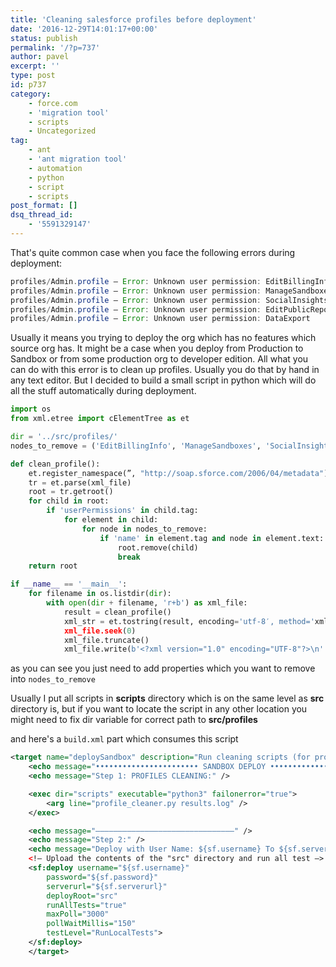 ```yaml
---
title: 'Cleaning salesforce profiles before deployment'
date: '2016-12-29T14:01:17+00:00'
status: publish
permalink: '/?p=737'
author: pavel
excerpt: ''
type: post
id: p737
category:
    - force.com
    - 'migration tool'
    - scripts
    - Uncategorized
tag:
    - ant
    - 'ant migration tool'
    - automation
    - python
    - script
    - scripts
post_format: []
dsq_thread_id:
    - '5591329147'
---
```

That's quite common case when you face the following errors during deployment:

```java
profiles/Admin.profile — Error: Unknown user permission: EditBillingInfo</span>
profiles/Admin.profile — Error: Unknown user permission: ManageSandboxes</span>
profiles/Admin.profile — Error: Unknown user permission: SocialInsightsLogoAdmin</span>
profiles/Admin.profile — Error: Unknown user permission: EditPublicReports
profiles/Admin.profile — Error: Unknown user permission: DataExport
```

Usually it means you trying to deploy the org which has no features which source org has. It might be a case when you deploy from Production to Sandbox or from some production org to developer edition. All what you can do with this error is to clean up profiles. Usually you do that by hand in any text editor. But I decided to build a small script in python which will do all the stuff automatically during deployment.

```python
import os
from xml.etree import cElementTree as et

dir = '../src/profiles/'
nodes_to_remove = ('EditBillingInfo', 'ManageSandboxes', 'SocialInsightsLogoAdmin')

def clean_profile():
    et.register_namespace(”, "http://soap.sforce.com/2006/04/metadata")
    tr = et.parse(xml_file)
    root = tr.getroot()
    for child in root:
        if 'userPermissions' in child.tag:
            for element in child:
                for node in nodes_to_remove:
                    if 'name' in element.tag and node in element.text:
                        root.remove(child)
                        break
    return root

if __name__ == '__main__':
    for filename in os.listdir(dir):
        with open(dir + filename, 'r+b') as xml_file:
            result = clean_profile()
            xml_str = et.tostring(result, encoding='utf-8′, method='xml')
            xml_file.seek(0)
            xml_file.truncate()
            xml_file.write(b'<?xml version="1.0" encoding="UTF-8"?>\n' + xml_str)

```

as you can see you just need to add properties which you want to remove into `nodes_to_remove`

Usually I put all scripts in **scripts** directory which is on the same level as **src** directory is, but if you want to locate the script in any other location you might need to fix dir variable for correct path to **src/profiles**

and here's a `build.xml` part which consumes this script

```xml
<target name="deploySandbox" description="Run cleaning scripts (for profiles) and upload source code to Sandbox" >
    <echo message="••••••••••••••••••••••• SANDBOX DEPLOY •••••••••••••••••••••••" />
    <echo message="Step 1: PROFILES CLEANING:" />

    <exec dir="scripts" executable="python3" failonerror="true">
        <arg line="profile_cleaner.py results.log" />
    </exec>

    <echo message="———————————————————————————————" />
    <echo message="Step 2:" />
    <echo message="Deploy with User Name: ${sf.username} To ${sf.serverurl}" />
    <!– Upload the contents of the "src" directory and run all test –>
    <sf:deploy username="${sf.username}"
        password="${sf.password}"
        serverurl="${sf.serverurl}"
        deployRoot="src"
        runAllTests="true"
        maxPoll="3000"
        pollWaitMillis="150"
        testLevel="RunLocalTests">
    </sf:deploy>
    </target>
```